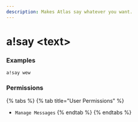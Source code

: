```yaml
---
description: Makes Atlas say whatever you want.
---
```


# a!say &lt;text&gt;

### Examples

```text
a!say wew
```

### Permissions

{% tabs %}
{% tab title="User Permissions" %}
* `Manage Messages`
{% endtab %}
{% endtabs %}



